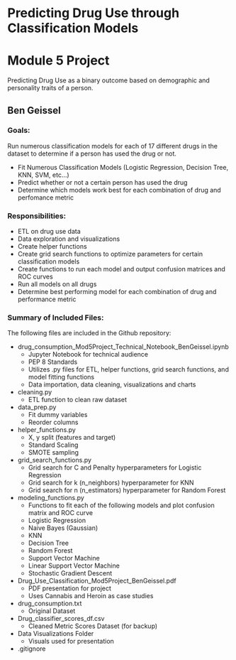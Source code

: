# **Predicting Drug Use through Classification Models**
# Module 5 Project
Predicting Drug Use as a binary outcome based on demographic and personality traits of a person.

## Ben Geissel

### Goals:
Run numerous classification models for each of 17 different drugs in the dataset to determine if a person has used the drug or not.
- Fit Numerous Classification Models (Logistic Regression, Decision Tree, KNN, SVM, etc...)
- Predict whether or not a certain person has used the drug
- Determine which models work best for each combination of drug and perfomance metric


### Responsibilities:
- ETL on drug use data
- Data exploration and visualizations
- Create helper functions
- Create grid search functions to optimize parameters for certain classification models
- Create functions to run each model and output confusion matrices and ROC curves
- Run all models on all drugs
- Determine best performing model for each combination of drug and performance metric

### Summary of Included Files:
The following files are included in the Github repository:
- drug_consumption_Mod5Project_Technical_Notebook_BenGeissel.ipynb
    - Jupyter Notebook for technical audience
    - PEP 8 Standards
    - Utilizes .py files for ETL, helper functions, grid search functions, and model fitting functions
    - Data importation, data cleaning, visualizations and charts
- cleaning.py
   - ETL function to clean raw dataset
- data_prep.py
   - Fit dummy variables
   - Reorder columns
- helper_functions.py
   - X, y split (features and target)
   - Standard Scaling
   - SMOTE sampling
- grid_search_functions.py
   - Grid search for C and Penalty hyperparameters for Logistic Regression
   - Grid search for k (n_neighbors) hyperparameter for KNN
   - Grid search for n (n_estimators) hyperparameter for Random Forest
- modeling_functions.py
   - Functions to fit each of the following models and plot confusion matrix and ROC curve
    - Logistic Regression
    - Naive Bayes (Gaussian)
    - KNN
    - Decision Tree
    - Random Forest
    - Support Vector Machine
    - Linear Support Vector Machine
    - Stochastic Gradient Descent
- Drug_Use_Classification_Mod5Project_BenGeissel.pdf
   - PDF presentation for project
   - Uses Cannabis and Heroin as case studies
- drug_consumption.txt
   - Original Dataset
- Drug_classifier_scores_df.csv
   - Cleaned Metric Scores Dataset (for backup)
- Data Visualizations Folder
    - Visuals used for presentation
- .gitignore
